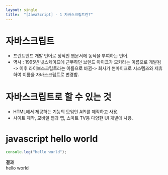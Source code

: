 ```yaml
---
layout: single
title:  "[JavaScript] - 1 자바스크립트란?"
---
```


# 자바스크립트
- 프런트엔드 개발 언어로 정적인 웹문서에 동적을 부여하는 언어.
- 역사 : 1995년 넷스케이프에 근무하던 브렌드 아이크가 모카라는 이름으로 개발됨 -> 이후 라이브스크립트라는 이름으로 바뀜-> 회사가 썬마이크로 시스템즈와 제휴하여 이름을 자바스크립트로 변경함.

# 자바스크립트로 할 수 있는 것
- HTML에서 제공하는 기능의 모임인 API를 제작하고 사용.
- 사이트 제작, 모바일 웹과 앱, 스마트 TV등 다양한 UI 개발에 사용.

# javascript hello world

```javascript
console.log("hello world");
```

**결과**  
hello world
